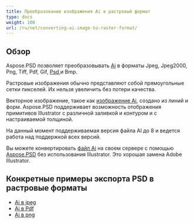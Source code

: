 ```yaml
---
title: Преобразование изображения Ai в растровый формат
type: docs
weight: 100
url: /ru/net/converting-ai-image-to-raster-format/
---
```


## **Обзор**
Aspose.PSD позволяет преобразовывать [Ai](/psd/ru/net/ai-adobe-illustrator-format/) в форматы Jpeg, Jpeg2000, Png, Tiff, Pdf, Gif, [Psd ](https://reference.aspose.com/psd/net/aspose.psd.fileformats.psd/psdimage) и Bmp.



Растровые изображения обычно представляют собой прямоугольные сетки пикселей. Их нельзя увеличить без потери качества.

Векторное изображение, такое как [изображение Ai](https://reference.aspose.com/psd/net/aspose.psd.fileformats.ai/aiimage), создано из линий и форм. Aspose.PSD поддерживает возможность отображения примитивов Illustrator с различной заливкой и контуром и с настраиваемой толщиной.

На данный момент поддерживаемая версия файла AI до 8 и ведется работа над поддержкой всех версий.

Вы можете конвертировать [файл Ai](/psd/ru/net/ai-adobe-illustrator-format/) на своем сервере с помощью [Aspose.PSD](https://products.aspose.com/psd/net) без использования Illustrator. Это хорошая замена Adobe Illustrator.
## **Конкретные примеры экспорта PSD в растровые форматы**
- [Ai в jpeg](/psd/ru/net/ai-to-jpg/)
- [Ai в Pdf ](/psd/ru/net/ai-to-pdf/)
- [Ai в png](/psd/ru/net/ai-to-png/)
